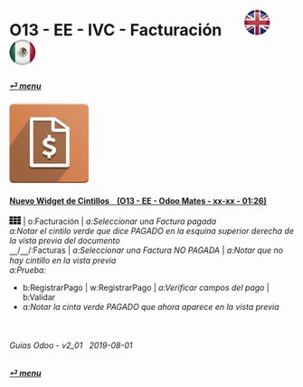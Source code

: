 # O13 - EE - IVC - Facturación &nbsp;&nbsp;&nbsp;&nbsp; [![en-uk](/doc/img/en-uk_flag_button_small.png)](/en-uk/o13/ee/ivc/en-uk-o13-ee-ivc-invoicing-guides.md) [ ![es-mx](/doc/img/es-mx_flag_button_small.png)](/es-mx/o13/ee/ivc/es-mx-o13-ee-ivc-invoicing-guides.md)
#### [_&#x23CE; menu_](/es-mx/o13/ee/es-mx-o13-ee-guides-menu.md)  
### ![ivc](/doc/img/account_invoicing.png)

#### [Nuevo Widget de Cintillos &nbsp;&nbsp; (O13 - EE - Odoo Mates - xx-xx - 01:26)](https://youtube.com/embed/Adg5rrfXl0Y?autoplay=1&start=0&end=1m11s&rel=0)  
![apps](/doc/img/apps.png) | o:Facturación | _a:Seleccionar una Factura pagada_  
_a:Notar el cintilo verde que dice PAGADO en la esquina superior derecha de la vista previa del documento_  
&#x23BD;/&#x23BD;/:Facturas | _a:Seleccionar una Factura NO PAGADA_ | _a:Notar que no hay cintillo en la vista previa_  
_a:Prueba:_  
  - b:RegistrarPago | w:RegistrarPago | _a:Verificar campos del pago_ | b:Validar  
  - _a:Notar la cinta verde PAGADO que ahora aparece en la vista previa_  
<br>

###### Guías Odoo - v2_01 &nbsp; 2019-08-01  
**[_&#x23CE; menu_](/es-mx/o13/ee/es-mx-o13-ee-guides-menu.md)**  
